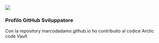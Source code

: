 <img src="https://marcodadamoeu.files.wordpress.com/2020/04/cropped-icona-marco-dadamo-1.png">

### Profilo GitHub Sviluppatore
Con la repository marcodadamo.github.io ho contribuito al codice Arctic code Vault
